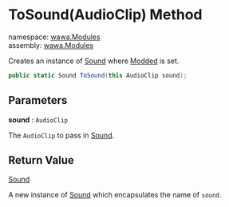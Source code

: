 # ToSound\(AudioClip\) Method

namespace: [wawa\.Modules](../../wawa.Modules.md)<br />
assembly: [wawa\.Modules](../../../wawa.Modules.md)

Creates an instance of [Sound](../../../wawa.Modules/wawa.Modules/Sound.md) where [Modded](../../../wawa.Modules/wawa.Modules/Sound/Modded.md) is set\.

```csharp
public static Sound ToSound(this AudioClip sound);
```

## Parameters

__sound__ : `AudioClip`

The `AudioClip` to pass in [Sound](../../../wawa.Modules/wawa.Modules/Sound.md)\.

## Return Value

[Sound](../../../wawa.Modules/wawa.Modules/Sound.md)

A new instance of [Sound](../../../wawa.Modules/wawa.Modules/Sound.md) which encapsulates the name of `sound`\.

